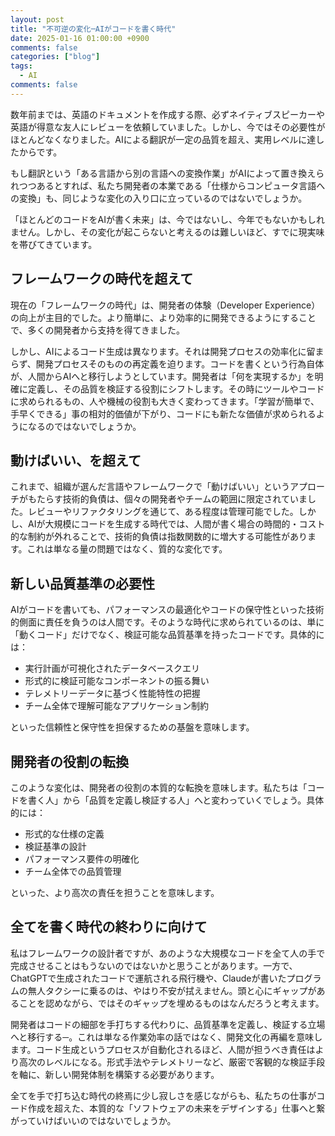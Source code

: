 ```yaml
---
layout: post
title: "不可逆の変化─AIがコードを書く時代"
date: 2025-01-16 01:00:00 +0900
comments: false
categories: ["blog"]
tags:
  - AI
comments: false
---
```


数年前までは、英語のドキュメントを作成する際、必ずネイティブスピーカーや英語が得意な友人にレビューを依頼していました。しかし、今ではその必要性がほとんどなくなりました。AIによる翻訳が一定の品質を超え、実用レベルに達したからです。

もし翻訳という「ある言語から別の言語への変換作業」がAIによって置き換えられつつあるとすれば、私たち開発者の本業である「仕様からコンピュータ言語への変換」も、同じような変化の入り口に立っているのではないでしょうか。

「ほとんどのコードをAIが書く未来」は、今ではないし、今年でもないかもしれません。しかし、その変化が起こらないと考えるのは難しいほど、すでに現実味を帯びてきています。

## フレームワークの時代を超えて

現在の「フレームワークの時代」は、開発者の体験（Developer Experience）の向上が主目的でした。より簡単に、より効率的に開発できるようにすることで、多くの開発者から支持を得てきました。

しかし、AIによるコード生成は異なります。それは開発プロセスの効率化に留まらず、開発プロセスそのものの再定義を迫ります。コードを書くという行為自体が、人間からAIへと移行しようとしています。開発者は「何を実現するか」を明確に定義し、その品質を検証する役割にシフトします。その時にツールやコードに求められるもの、人や機械の役割も大きく変わってきます。「学習が簡単で、手早くできる」事の相対的価値が下がり、コードにも新たな価値が求められるようになるのではないでしょうか。

## 動けばいい、を超えて

これまで、組織が選んだ言語やフレームワークで「動けばいい」というアプローチがもたらす技術的負債は、個々の開発者やチームの範囲に限定されていました。レビューやリファクタリングを通じて、ある程度は管理可能でした。しかし、AIが大規模にコードを生成する時代では、人間が書く場合の時間的・コスト的な制約が外れることで、技術的負債は指数関数的に増大する可能性があります。これは単なる量の問題ではなく、質的な変化です。

## 新しい品質基準の必要性

AIがコードを書いても、パフォーマンスの最適化やコードの保守性といった技術的側面に責任を負うのは人間です。そのような時代に求められているのは、単に「動くコード」だけでなく、検証可能な品質基準を持ったコードです。具体的には：

- 実行計画が可視化されたデータベースクエリ
- 形式的に検証可能なコンポーネントの振る舞い
- テレメトリーデータに基づく性能特性の把握
- チーム全体で理解可能なアプリケーション制約

といった信頼性と保守性を担保するための基盤を意味します。

## 開発者の役割の転換

このような変化は、開発者の役割の本質的な転換を意味します。私たちは「コードを書く人」から「品質を定義し検証する人」へと変わっていくでしょう。具体的には：

- 形式的な仕様の定義
- 検証基準の設計
- パフォーマンス要件の明確化
- チーム全体での品質管理

といった、より高次の責任を担うことを意味します。

## 全てを書く時代の終わりに向けて

私はフレームワークの設計者ですが、あのような大規模なコードを全て人の手で完成させることはもうないのではないかと思うことがあります。一方で、ChatGPTで生成されたコードで運航される飛行機や、Claudeが書いたプログラムの無人タクシーに乗るのは、やはり不安が拭えません。頭と心にギャップがあることを認めながら、ではそのギャップを埋めるものはなんだろうと考えます。

開発者はコードの細部を手打ちする代わりに、品質基準を定義し、検証する立場へと移行する─。これは単なる作業効率の話ではなく、開発文化の再編を意味します。コード生成というプロセスが自動化されるほど、人間が担うべき責任はより高次のレベルになる。形式手法やテレメトリーなど、厳密で客観的な検証手段を軸に、新しい開発体制を構築する必要があります。

全てを手で打ち込む時代の終焉に少し寂しさを感じながらも、私たちの仕事がコード作成を超えた、本質的な「ソフトウェアの未来をデザインする」仕事へと繋がっていけばいいのではないでしょうか。
